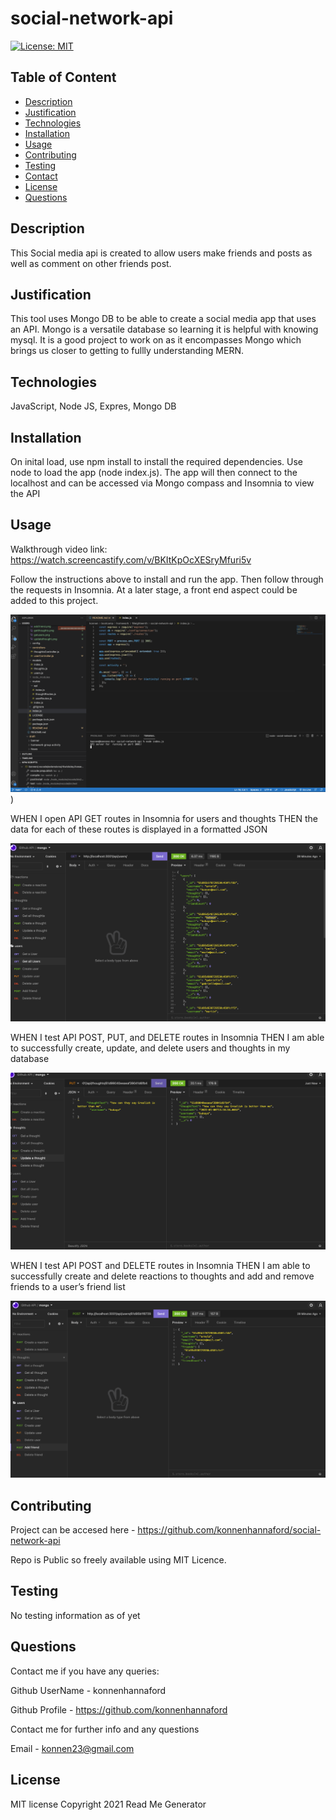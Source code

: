 # social-network-api

[![License: MIT](https://img.shields.io/badge/License-MIT-yellow.svg)](https://opensource.org/licenses/MIT)

## Table of Content 
* [Description](#description)
* [Justification](#justification)
* [Technologies](#technologies)
* [Installation](#installation)
* [Usage](#usage)
* [Contributing](#contributing)
* [Testing](#testing)
* [Contact](#contact)
* [License](#license)
* [Questions](#questions)

## Description
This Social media api is created to allow users make friends and posts as well as comment on other friends post. 

## Justification

This tool uses Mongo DB to be able to create a social media app that uses an API. Mongo is a versatile database so learning it is helpful with knowing mysql.   It is a good project to work on as it encompasses Mongo which brings us closer to getting to fullly understanding MERN.

## Technologies
JavaScript, Node JS, Expres, Mongo DB

## Installation

On inital load, use npm install to install the required dependencies.  Use node to load the app (node index.js).  The app will then connect to the localhost and can be accessed via Mongo compass and Insomnia to view the API

## Usage

Walkthrough video link: https://watch.screencastify.com/v/BKItKpOcXESryMfuri5v


Follow the instructions above to install and run the app.  Then follow through the requests in Insomnia.  At a later stage, a front end aspect could be added to this project.  

![Deployed Page](assets/terminal.png))


WHEN I open API GET routes in Insomnia for users and thoughts
THEN the data for each of these routes is displayed in a formatted JSON

![Deployed Page](assets/getusers.png)

WHEN I test API POST, PUT, and DELETE routes in Insomnia
THEN I am able to successfully create, update, and delete users and thoughts in my database

![Deployed Page](assets/updatethought.png)

WHEN I test API POST and DELETE routes in Insomnia
THEN I am able to successfully create and delete reactions to thoughts and add and remove friends to a user’s friend list

![Deployed Page](assets/addfriend.png)


## Contributing
Project can be accesed here - https://github.com/konnenhannaford/social-network-api

Repo is Public so freely available using MIT Licence. 

## Testing
No testing information as of yet

## Questions
Contact me if you have any queries:

Github UserName - konnenhannaford

Github Profile - https://github.com/konnenhannaford

Contact me for further info and any questions

Email - konnen23@gmail.com

## License
MIT license
Copyright 2021 Read Me Generator